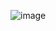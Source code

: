 ![image](https://github.com/shriikantpawar/Olympic-data-analysis/assets/115066024/9b0ae978-df64-4a33-b3d6-fdf16e20c83c)
